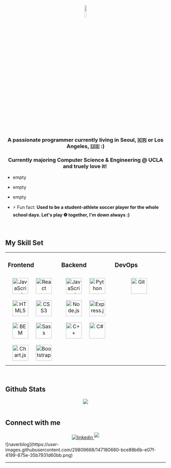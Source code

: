 <div align="center">
<img src="https://rishavanand.github.io/static/images/greetings.gif" align="center" style="height: 10%" />
</div>  
  

### <div align="center">A passionate programmer currently living in Seoul, 🇰🇷 or Los Angeles, 🇺🇸 :)   
### <div align="center">Currently majoring Computer Science & Engineering @ UCLA and truely love it! ️‍</div>  
  

- empty  
  

- empty  
  

- empty  
  

- ⚡ Fun fact: **Used to be a student-athlete soccer player for the whole school days. Let's play ⚽ together, I'm down always :)**  
  

<br/>  


## My Skill Set  
<table><tr><td valign="top" width="33%">



### Frontend  
<div align="center">  
<img style="margin: 10px" src="https://profilinator.rishav.dev/skills-assets/javascript-original.svg" alt="JavaScript" height="50" />  
<img style="margin: 10px" src="https://profilinator.rishav.dev/skills-assets/react-original-wordmark.svg" alt="React" height="50" />  
<img style="margin: 10px" src="https://profilinator.rishav.dev/skills-assets/html5-original-wordmark.svg" alt="HTML5" height="50" />  
<img style="margin: 10px" src="https://profilinator.rishav.dev/skills-assets/css3-original-wordmark.svg" alt="CSS3" height="50" />  
<img style="margin: 10px" src="https://profilinator.rishav.dev/skills-assets/bem.svg" alt="BEM" height="50" />  
<img style="margin: 10px" src="https://profilinator.rishav.dev/skills-assets/sass-original.svg" alt="Sass" height="50" />  
<img style="margin: 10px" src="https://profilinator.rishav.dev/skills-assets/logo-title.svg" alt="Chart.js" height="50" />  
<img style="margin: 10px" src="https://profilinator.rishav.dev/skills-assets/bootstrap-plain.svg" alt="Bootstrap" height="50" />  
</div>

</td><td valign="top" width="33%">



### Backend  
<div align="center">  
<img style="margin: 10px" src="https://profilinator.rishav.dev/skills-assets/javascript-original.svg" alt="JavaScript" height="50" />  
<img style="margin: 10px" src="https://profilinator.rishav.dev/skills-assets/python-original.svg" alt="Python" height="50" />  
<img style="margin: 10px" src="https://profilinator.rishav.dev/skills-assets/nodejs-original-wordmark.svg" alt="Node.js" height="50" />  
<img style="margin: 10px" src="https://profilinator.rishav.dev/skills-assets/express-original-wordmark.svg" alt="Express.js" height="50" />  
<img style="margin: 10px" src="https://profilinator.rishav.dev/skills-assets/cplusplus-original.svg" alt="C++" height="50" />  
<img style="margin: 10px" src="https://profilinator.rishav.dev/skills-assets/csharp-original.svg" alt="C#" height="50" />  
</div>

</td><td valign="top" width="33%">



### DevOps  
<div align="center">  
<img style="margin: 10px" src="https://profilinator.rishav.dev/skills-assets/git-scm-icon.svg" alt="Git" height="50" />  
</div>

</td></tr></table>  
  

<br/>  


## Github Stats  
<div align="center"><img src="https://github-readme-stats.vercel.app/api?username=beomjookim&show_icons=true&count_private=true&hide_border=true" align="center" /></div>  


<br/>  


## Connect with me  
<div align="center">
<a href="https://linkedin.com/in/https://www.linkedin.com/in/beomjoo-jayden-kim-40a674143/" target="_blank">
<img src=https://img.shields.io/badge/linkedin-%231E77B5.svg?&style=for-the-badge&logo=linkedin&logoColor=white alt=linkedin style="margin-bottom: 5px;" />
</a>  
<a href="https://blog.naver.com/newtechlead" target="_blank">
<img src="C:\Users\globa\OneDrive\바탕 화면\개발\LLFE 1기\naverblog.png" style="margin-bottom: 5px;" />
</a>  
</div>
![naverblog](https://user-images.githubusercontent.com/29809668/147180680-bce88b6b-e07f-4199-875e-35b7931d60bb.png)


<br />

----
